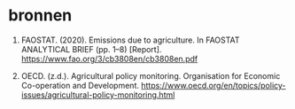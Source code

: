 # bronnen

1. FAOSTAT. (2020). Emissions due to agriculture. In FAOSTAT ANALYTICAL BRIEF (pp. 1–8) [Report]. https://www.fao.org/3/cb3808en/cb3808en.pdf

2. OECD. (z.d.). Agricultural policy monitoring. Organisation for Economic Co-operation and Development. https://www.oecd.org/en/topics/policy-issues/agricultural-policy-monitoring.html